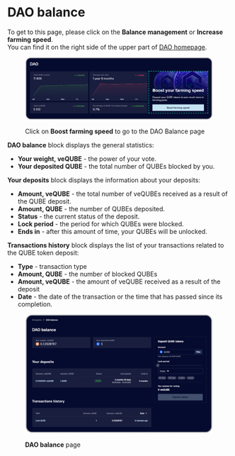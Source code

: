 # DAO balance

To get to this page, please click on the **Balance management** or **Increase farming speed**.\
You can find it on the right side of the upper part of [DAO homepage](dao-page.md).

<figure><img src="../../../.gitbook/assets/image (181) (1).png" alt=""><figcaption><p>Click on <strong>Boost farming speed</strong> to go to the DAO Balance page</p></figcaption></figure>

**DAO balance** block displays the general statistics:

* **Your weight, veQUBE** - the power of your vote.
* **Your deposited QUBE** - the total number of QUBEs blocked by you.

**Your deposits** block displays the information about your deposits:

* **Amount, veQUBE** - the total number of veQUBEs received as a result of the QUBE deposit.
* **Amount, QUBE** - the number of QUBEs deposited.
* **Status** - the current status of the deposit.
* **Lock period** - the period for which QUBEs were blocked.
* **Ends in** - after this amount of time, your QUBEs will be unlocked.

**Transactions history** block displays the list of your transactions related to the QUBE token deposit:

* **Type** - transaction type
* **Amount, QUBE** - the number of blocked QUBEs
* **Amount, veQUBE** - the amount of veQUBE received as a result of the deposit
* **Date** - the date of the transaction or the time that has passed since its completion.

<figure><img src="../../../.gitbook/assets/image (204).png" alt=""><figcaption><p><strong>DAO balance</strong> page</p></figcaption></figure>
